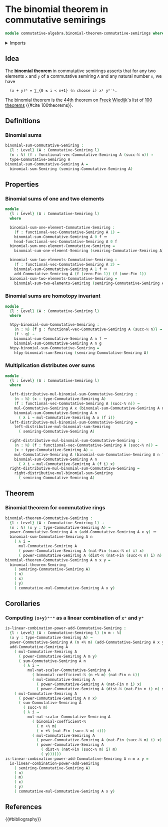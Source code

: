 # The binomial theorem in commutative semirings

```agda
module commutative-algebra.binomial-theorem-commutative-semirings where
```

<details><summary>Imports</summary>

```agda
open import commutative-algebra.commutative-semirings
open import commutative-algebra.powers-of-elements-commutative-semirings
open import commutative-algebra.sums-commutative-semirings

open import elementary-number-theory.addition-natural-numbers
open import elementary-number-theory.binomial-coefficients
open import elementary-number-theory.distance-natural-numbers
open import elementary-number-theory.natural-numbers

open import foundation.homotopies
open import foundation.identity-types
open import foundation.universe-levels

open import linear-algebra.vectors-on-commutative-semirings

open import ring-theory.binomial-theorem-semirings

open import univalent-combinatorics.standard-finite-types
```

</details>

## Idea

The **binomial theorem** in commutative semirings asserts that for any two
elements `x` and `y` of a commutative semiring `A` and any natural number `n`,
we have

```text
  (x + y)ⁿ = ∑_{0 ≤ i < n+1} (n choose i) xⁱ yⁿ⁻ⁱ.
```

The binomial theorem is the [44th](literature.100-theorems.md#44) theorem on
[Freek Wiedijk](http://www.cs.ru.nl/F.Wiedijk/)'s list of
[100 theorems](literature.100-theorems.md) {{#cite 100theorems}}.

## Definitions

### Binomial sums

```agda
binomial-sum-Commutative-Semiring :
  {l : Level} (A : Commutative-Semiring l)
  (n : ℕ) (f : functional-vec-Commutative-Semiring A (succ-ℕ n)) →
  type-Commutative-Semiring A
binomial-sum-Commutative-Semiring A =
  binomial-sum-Semiring (semiring-Commutative-Semiring A)
```

## Properties

### Binomial sums of one and two elements

```agda
module _
  {l : Level} (A : Commutative-Semiring l)
  where

  binomial-sum-one-element-Commutative-Semiring :
    (f : functional-vec-Commutative-Semiring A 1) →
    binomial-sum-Commutative-Semiring A 0 f ＝
    head-functional-vec-Commutative-Semiring A 0 f
  binomial-sum-one-element-Commutative-Semiring =
    binomial-sum-one-element-Semiring (semiring-Commutative-Semiring A)

  binomial-sum-two-elements-Commutative-Semiring :
    (f : functional-vec-Commutative-Semiring A 2) →
    binomial-sum-Commutative-Semiring A 1 f ＝
    add-Commutative-Semiring A (f (zero-Fin 1)) (f (one-Fin 1))
  binomial-sum-two-elements-Commutative-Semiring =
    binomial-sum-two-elements-Semiring (semiring-Commutative-Semiring A)
```

### Binomial sums are homotopy invariant

```agda
module _
  {l : Level} (A : Commutative-Semiring l)
  where

  htpy-binomial-sum-Commutative-Semiring :
    (n : ℕ) {f g : functional-vec-Commutative-Semiring A (succ-ℕ n)} →
    (f ~ g) →
    binomial-sum-Commutative-Semiring A n f ＝
    binomial-sum-Commutative-Semiring A n g
  htpy-binomial-sum-Commutative-Semiring =
    htpy-binomial-sum-Semiring (semiring-Commutative-Semiring A)
```

### Multiplication distributes over sums

```agda
module _
  {l : Level} (A : Commutative-Semiring l)
  where

  left-distributive-mul-binomial-sum-Commutative-Semiring :
    (n : ℕ) (x : type-Commutative-Semiring A)
    (f : functional-vec-Commutative-Semiring A (succ-ℕ n)) →
    mul-Commutative-Semiring A x (binomial-sum-Commutative-Semiring A n f) ＝
    binomial-sum-Commutative-Semiring A n
      ( λ i → mul-Commutative-Semiring A x (f i))
  left-distributive-mul-binomial-sum-Commutative-Semiring =
    left-distributive-mul-binomial-sum-Semiring
      ( semiring-Commutative-Semiring A)

  right-distributive-mul-binomial-sum-Commutative-Semiring :
    (n : ℕ) (f : functional-vec-Commutative-Semiring A (succ-ℕ n)) →
    (x : type-Commutative-Semiring A) →
    mul-Commutative-Semiring A (binomial-sum-Commutative-Semiring A n f) x ＝
    binomial-sum-Commutative-Semiring A n
      ( λ i → mul-Commutative-Semiring A (f i) x)
  right-distributive-mul-binomial-sum-Commutative-Semiring =
    right-distributive-mul-binomial-sum-Semiring
      ( semiring-Commutative-Semiring A)
```

## Theorem

### Binomial theorem for commutative rings

```agda
binomial-theorem-Commutative-Semiring :
  {l : Level} (A : Commutative-Semiring l) →
  (n : ℕ) (x y : type-Commutative-Semiring A) →
  power-Commutative-Semiring A n (add-Commutative-Semiring A x y) ＝
  binomial-sum-Commutative-Semiring A n
    ( λ i →
      mul-Commutative-Semiring A
      ( power-Commutative-Semiring A (nat-Fin (succ-ℕ n) i) x)
      ( power-Commutative-Semiring A (dist-ℕ (nat-Fin (succ-ℕ n) i) n) y))
binomial-theorem-Commutative-Semiring A n x y =
  binomial-theorem-Semiring
    ( semiring-Commutative-Semiring A)
    ( n)
    ( x)
    ( y)
    ( commutative-mul-Commutative-Semiring A x y)
```

## Corollaries

### Computing `(x+y)ⁿ⁺ᵐ` as a linear combination of `xⁿ` and `yᵐ`

```agda
is-linear-combination-power-add-Commutative-Semiring :
  {l : Level} (A : Commutative-Semiring l) (n m : ℕ)
  (x y : type-Commutative-Semiring A) →
  power-Commutative-Semiring A (n +ℕ m) (add-Commutative-Semiring A x y) ＝
  add-Commutative-Semiring A
    ( mul-Commutative-Semiring A
      ( power-Commutative-Semiring A m y)
      ( sum-Commutative-Semiring A n
        ( λ i →
          mul-nat-scalar-Commutative-Semiring A
            ( binomial-coefficient-ℕ (n +ℕ m) (nat-Fin n i))
            ( mul-Commutative-Semiring A
              ( power-Commutative-Semiring A (nat-Fin n i) x)
              ( power-Commutative-Semiring A (dist-ℕ (nat-Fin n i) n) y)))))
    ( mul-Commutative-Semiring A
      ( power-Commutative-Semiring A n x)
      ( sum-Commutative-Semiring A
        ( succ-ℕ m)
        ( λ i →
          mul-nat-scalar-Commutative-Semiring A
            ( binomial-coefficient-ℕ
              ( n +ℕ m)
              ( n +ℕ (nat-Fin (succ-ℕ m) i)))
            ( mul-Commutative-Semiring A
              ( power-Commutative-Semiring A (nat-Fin (succ-ℕ m) i) x)
              ( power-Commutative-Semiring A
                ( dist-ℕ (nat-Fin (succ-ℕ m) i) m)
                ( y))))))
is-linear-combination-power-add-Commutative-Semiring A n m x y =
  is-linear-combination-power-add-Semiring
    ( semiring-Commutative-Semiring A)
    ( n)
    ( m)
    ( x)
    ( y)
    ( commutative-mul-Commutative-Semiring A x y)
```

## References

{{#bibliography}}
